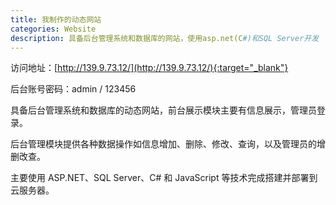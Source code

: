 ```yaml
---
title: 我制作的动态网站
categories: Website
description: 具备后台管理系统和数据库的网站，使用asp.net(C#)和SQL Server开发
---
```



访问地址：[http://139.9.73.12/](http://139.9.73.12/){:target="_blank"}

后台账号密码：admin / 123456

具备后台管理系统和数据库的动态网站，前台展示模块主要有信息展示，管理员登录。

后台管理模块提供各种数据操作如信息增加、删除、修改、查询，以及管理员的增删改查。

主要使用 ASP.NET、SQL Server、C# 和 JavaScript 等技术完成搭建并部署到云服务器。